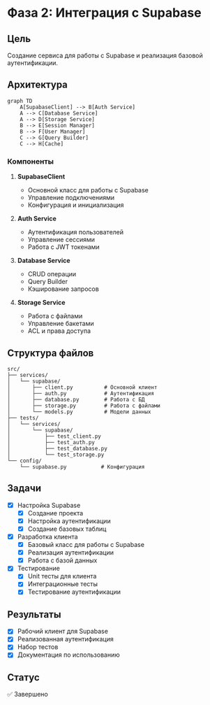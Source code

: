 # Фаза 2: Интеграция с Supabase

## Цель
Создание сервиса для работы с Supabase и реализация базовой аутентификации.

## Архитектура
```mermaid
graph TD
    A[SupabaseClient] --> B[Auth Service]
    A --> C[Database Service]
    A --> D[Storage Service]
    B --> E[Session Manager]
    B --> F[User Manager]
    C --> G[Query Builder]
    C --> H[Cache]
```

### Компоненты
1. **SupabaseClient**
   - Основной класс для работы с Supabase
   - Управление подключениями
   - Конфигурация и инициализация

2. **Auth Service**
   - Аутентификация пользователей
   - Управление сессиями
   - Работа с JWT токенами

3. **Database Service**
   - CRUD операции
   - Query Builder
   - Кэширование запросов

4. **Storage Service**
   - Работа с файлами
   - Управление бакетами
   - ACL и права доступа

## Структура файлов
```
src/
├── services/
│   └── supabase/
│       ├── client.py          # Основной клиент
│       ├── auth.py            # Аутентификация
│       ├── database.py        # Работа с БД
│       ├── storage.py         # Работа с файлами
│       └── models.py          # Модели данных
├── tests/
│   └── services/
│       └── supabase/
│           ├── test_client.py
│           ├── test_auth.py
│           ├── test_database.py
│           └── test_storage.py
└── config/
    └── supabase.py           # Конфигурация
```

## Задачи
- [x] Настройка Supabase
  - [x] Создание проекта
  - [x] Настройка аутентификации
  - [x] Создание базовых таблиц

- [x] Разработка клиента
  - [x] Базовый класс для работы с Supabase
  - [x] Реализация аутентификации
  - [x] Работа с базой данных

- [x] Тестирование
  - [x] Unit тесты для клиента
  - [x] Интеграционные тесты
  - [x] Тестирование аутентификации

## Результаты
- [x] Рабочий клиент для Supabase
- [x] Реализованная аутентификация
- [x] Набор тестов
- [x] Документация по использованию

## Статус
✅ Завершено 